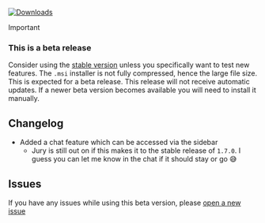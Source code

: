 [![Downloads](https://img.shields.io/github/downloads/zevnda/steam-game-idler/1.7.0-beta.8/total?style=for-the-badge&logo=github&color=137eb5)](https://github.com/zevnda/steam-game-idler/releases/download/1.7.0-beta.8/Steam.Game.Idler_1.7.0.8_x64_en-US.msi)

> [!Important]
> ### This is a beta release
> Consider using the [stable version](https://github.com/zevnda/steam-game-idler/releases/latest) unless you specifically want to test new features.
> The `.msi` installer is not fully compressed, hence the large file size. This is expected for a beta release.
> This release will not receive automatic updates. If a newer beta version becomes available you will need to install it manually.

## Changelog
- Added a chat feature which can be accessed via the sidebar
  - Jury is still out on if this makes it to the stable release of `1.7.0`. I guess you can let me know in the chat if it should stay or go 😅

## Issues
If you have any issues while using this beta version, please [open a new issue](https://github.com/zevnda/steam-game-idler/issues/new?template=issue_report.yml)